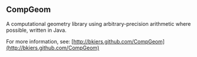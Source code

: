 ## CompGeom

A computational geometry library using arbitrary-precision arithmetic where 
possible, written in Java.

For more information, see: [http://bkiers.github.com/CompGeom](http://bkiers.github.com/CompGeom)